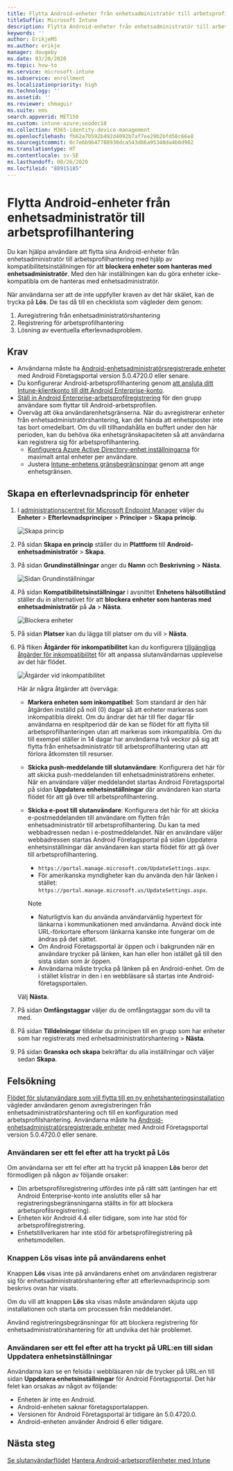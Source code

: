```yaml
---
title: Flytta Android-enheter från enhetsadministratör till arbetsprofilhantering
titleSuffix: Microsoft Intune
description: Flytta Android-enheter från enhetsadministratör till arbetsprofilhantering i Intune.
keywords: ''
author: ErikjeMS
ms.author: erikje
manager: dougeby
ms.date: 03/20/2020
ms.topic: how-to
ms.service: microsoft-intune
ms.subservice: enrollment
ms.localizationpriority: high
ms.technology: ''
ms.assetid: ''
ms.reviewer: chmaguir
ms.suite: ems
search.appverid: MET150
ms.custom: intune-azure;seodec18
ms.collection: M365-identity-device-management
ms.openlocfilehash: fb62a7b592b492d4092b7af7ee29b2bfd50c66e8
ms.sourcegitcommit: 0c7e6b9b47788930dca543d86a95348da4b0d902
ms.translationtype: HT
ms.contentlocale: sv-SE
ms.lasthandoff: 08/26/2020
ms.locfileid: "88915185"
---
```

# <a name="move-android-devices-from-device-administrator-to-work-profile-management"></a>Flytta Android-enheter från enhetsadministratör till arbetsprofilhantering

Du kan hjälpa användare att flytta sina Android-enheter från enhetsadministratör till arbetsprofilhantering med hjälp av kompatibilitetsinställningen för att **blockera enheter som hanteras med enhetsadministratör**. Med den här inställningen kan du göra enheter icke-kompatibla om de hanteras med enhetsadministratör. 

När användarna ser att de inte uppfyller kraven av det här skälet, kan de trycka på **Lös**. De tas då till en checklista som vägleder dem genom:
1. Avregistrering från enhetsadministratörshantering
2. Registrering för arbetsprofilhantering
3. Lösning av eventuella efterlevnadsproblem. 

## <a name="prerequisites"></a>Krav

- Användarna måste ha [Android-enhetsadministratörsregistrerade enheter](android-enroll-device-administrator.md) med Android Företagsportal version 5.0.4720.0 eller senare.
- Du konfigurerar Android-arbetsprofilhantering genom [att ansluta ditt Intune-klientkonto till ditt Android Enterprise-konto](connect-intune-android-enterprise.md).
- [Ställ in Android Enterprise-arbetsprofilregistrering](android-work-profile-enroll.md) för den grupp användare som flyttar till Android-arbetsprofilen.
- Överväg att öka användarenhetsgränserna. När du avregistrerar enheter från enhetsadministratörshantering, kan det hända att enhetsposter inte tas bort omedelbart. Om du vill tillhandahålla en buffert under den här perioden, kan du behöva öka enhetsgränskapaciteten så att användarna kan registrera sig för arbetsprofilhantering.
  - [Konfigurera Azure Active Directory-enhet inställningarna](/azure/active-directory/devices/device-management-azure-portal#configure-device-settings) för maximalt antal enheter per användare.
  - Justera [Intune-enhetens gränsbegränsningar](enrollment-restrictions-set.md#create-a-device-limit-restriction) genom att ange enhetsgränsen. 

## <a name="create-device-compliance-policy"></a>Skapa en efterlevnadsprincip för enheter

1. I [administrationscentret för Microsoft Endpoint Manager](https://go.microsoft.com/fwlink/?linkid=2109431) väljer du **Enheter** > **Efterlevnadsprinciper** > **Principer** > **Skapa princip**.

    ![Skapa princip](./media/android-move-device-admin-work-profile/create-policy.png)

2. På sidan **Skapa en princip** ställer du in **Plattform** till **Android-enhetsadministratör** > **Skapa**.
3. På sidan **Grundinställningar** anger du **Namn** och **Beskrivning** > **Nästa**.

    ![Sidan Grundinställningar](./media/android-move-device-admin-work-profile/basics.png)
    
4. På sidan **Kompatibilitetsinställningar** i avsnittet **Enhetens hälsotillstånd** ställer du in alternativet för att **blockera enheter som hanteras med enhetsadministratör** på **Ja** > **Nästa**.

    ![Blockera enheter](./media/android-move-device-admin-work-profile/block-devices.png)

5. På sidan **Platser** kan du lägga till platser om du vill > **Nästa**.

6. På fliken **Åtgärder för inkompatibilitet** kan du konfigurera [tillgängliga åtgärder för inkompatibilitet](../protect/actions-for-noncompliance.md#available-actions-for-noncompliance) för att anpassa slutanvändarnas upplevelse av det här flödet.

    ![Åtgärder vid inkompatibilitet](media/android-move-device-admin-work-profile/noncompliance-actions.png)

    Här är några åtgärder att överväga:

    - **Markera enheten som inkompatibel**: Som standard är den här åtgärden inställd på noll (0) dagar så att enheter markeras som inkompatibla direkt. Om du ändrar det här till fler dagar får användarna en respitperiod där de kan se flödet för att flytta till arbetsprofilhanteringen utan att markeras som inkompatibla. Om du till exempel ställer in 14 dagar har användarna två veckor på sig att flytta från enhetsadministratör till arbetsprofilhantering utan att förlora åtkomsten till resurser.
    - **Skicka push-meddelande till slutanvändare**: Konfigurera det här för att skicka push-meddelanden till enhetsadministratörens enheter. När en användare väljer meddelandet startas Android Företagsportal på sidan **Uppdatera enhetsinställningar** där användaren kan starta flödet för att gå över till arbetsprofilhantering.
    - **Skicka e-post till slutanvändare**: Konfigurera det här för att skicka e-postmeddelanden till användare om flytten från enhetsadministratör till arbetsprofilhantering. Du kan ta med webbadressen nedan i e-postmeddelandet. När en användare väljer webbadressen startas Android Företagsportal på sidan Uppdatera enhetsinställningar där användaren kan starta flödet för att gå över till arbetsprofilhantering.
      - `https://portal.manage.microsoft.com/UpdateSettings.aspx`.
      - För amerikanska myndigheter kan du använda den här länken i stället: `https://portal.manage.microsoft.us/UpdateSettings.aspx`.
  
      > [!NOTE]
      > - Naturligtvis kan du använda användarvänlig hypertext för länkarna i kommunikationen med användarna. Använd dock inte URL-förkortare eftersom länkarna kanske inte fungerar om de ändras på det sättet.
      > - Om Android Företagsportal är öppen och i bakgrunden när en användare trycker på länken, kan han eller hon istället gå till den sista sidan som är öppen.
      > - Användarna måste trycka på länken på en Android-enhet. Om de i stället klistrar in den i en webbläsare så startas inte Android-företagsportalen. 

    Välj **Nästa**.

7. På sidan **Omfångstaggar** väljer du de omfångstaggar som du vill ta med.
8. På sidan **Tilldelningar** tilldelar du principen till en grupp som har enheter som har registrerats med enhetsadministratörshantering > **Nästa**.
9. På sidan **Granska och skapa** bekräftar du alla inställningar och väljer sedan **Skapa**.

## <a name="troubleshooting"></a>Felsökning

[Flödet för slutanvändare som vill flytta till en ny enhetshanteringsinstallation](../user-help/move-to-new-device-management-setup.md) vägleder användaren genom avregistreringen från enhetsadministratörshantering och till en konfiguration med arbetsprofilshantering. Användarna måste ha [Android-enhetsadministratörsregistrerade enheter](android-enroll-device-administrator.md) med Android Företagsportal version 5.0.4720.0 eller senare.

### <a name="user-sees-an-error-after-tapping-resolve"></a>Användaren ser ett fel efter att ha tryckt på Lös
Om användarna ser ett fel efter att ha tryckt på knappen **Lös** beror det förmodligen på någon av följande orsaker:
- Din arbetsprofilsregistrering utfördes inte på rätt sätt (antingen har ett Android Enterprise-konto inte anslutits eller så har registreringsbegränsningarna ställts in för att blockera arbetsprofilsregistrering).
- Enheten kör Android 4.4 eller tidigare, som inte har stöd för arbetsprofilregistrering. 
- Enhetstillverkaren har inte stöd för arbetsprofilregistrering på enhetsmodellen.

### <a name="resolve-button-doesnt-appear-on-the-users-device"></a>Knappen Lös visas inte på användarens enhet
Knappen **Lös** visas inte på användarens enhet om användaren registrerar sig för enhetsadministratörshantering efter att efterlevnadsprincip som beskrivs ovan har visats.

Om du vill att knappen **Lös** ska visas måste användaren skjuta upp installationen och starta om processen från meddelandet.

Använd registreringsbegränsningar för att blockera registrering för enhetsadministratörshantering för att undvika det här problemet.

### <a name="user-sees-an-error-after-tapping-url-to-update-device-settings-page"></a>Användaren ser ett fel efter att ha tryckt på URL:en till sidan Uppdatera enhetsinställningar
Användarna kan se en felsida i webbläsaren när de trycker på URL:en till sidan **Uppdatera enhetsinställningar** för Android Företagsportal. Det här felet kan orsakas av något av följande:
- Enheten är inte en Android.
- Android-enheten saknar företagsportalappen.
- Versionen för Android Företagsportal är tidigare än 5.0.4720.0.
- Android-enheten använder Android 6 eller tidigare. 

## <a name="next-steps"></a>Nästa steg
[Se slutanvändarflödet](../user-help/move-to-new-device-management-setup.md)
[Hantera Android-arbetsprofilenheter med Intune](android-enterprise-overview.md)